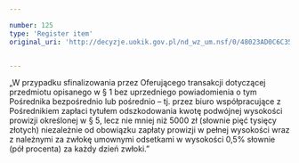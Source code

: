 ```yaml
---

number: 125
type: 'Register item'
original_uri: 'http://decyzje.uokik.gov.pl/nd_wz_um.nsf/0/48023AD0C6C35C72C12572DD00329429?OpenDocument'


---
```


„W przypadku sfinalizowania przez Oferującego transakcji dotyczącej przedmiotu opisanego w § 1 bez uprzedniego powiadomienia o tym Pośrednika bezpośrednio lub pośrednio – tj. przez biuro współpracujące z Pośrednikiem zapłaci tytułem odszkodowania kwotę podwójnej wysokości prowizji określonej w § 5, lecz nie mniej niż 5000 zł (słownie pięć tysięcy złotych) niezależnie od obowiązku zapłaty prowizji w pełnej wysokości wraz z należnymi za zwłokę umownymi odsetkami w wysokości 0,5% słownie (pół procenta) za każdy dzień zwłoki.”

